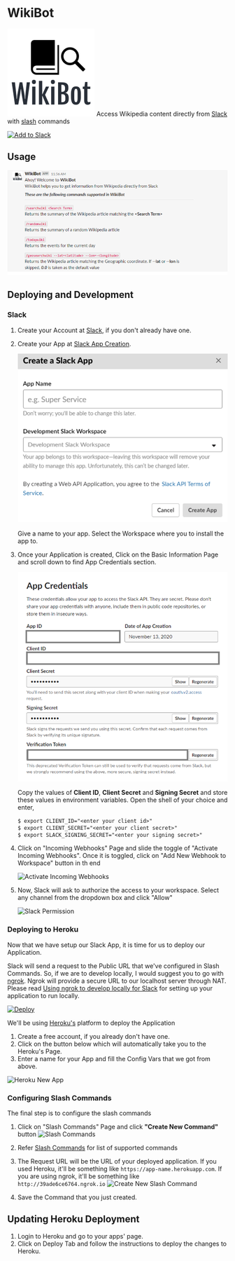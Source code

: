 # WikiBot
![WikiBot Logo](images/wikibot-logo.png)
Access Wikipedia content directly from [Slack](https://slack.com) with [slash](https://api.slack.com/interactivity/slash-commands) commands

<a href="https://slack.com/oauth/v2/authorize?scope=incoming-webhook,commands+team%3Aread&client_id=1493328096710.1500274749571"><img alt="Add to Slack" height="40" width="139" src="https://platform.slack-edge.com/img/add_to_slack.png" srcset="https://platform.slack-edge.com/img/add_to_slack.png 1x, https://platform.slack-edge.com/img/add_to_slack@2x.png 2x" /></a>

## Usage

![Supported Commands](images/supported-commands.png)

## Deploying and Development
### Slack 

1. Create your Account at [Slack](https://slack.com/get-started#/create), if you don't already have one.

2. Create your App at [Slack App Creation](https://api.slack.com/apps/new).

   ![New Slack App Creation](images/slack-new-app-creation.png)

   Give a name to your app. Select the Workspace where you to install the app to.

3. Once your Application is created, Click on the Basic Information Page and scroll down to find App Credentials section.

   ![App Credentials](images/slack-app-credentials.png)

    Copy the values of **Client ID**, **Client Secret** and **Signing Secret** and store these values in environment variables. Open the shell of your choice and enter,

    ```
   $ export CLIENT_ID="<enter your client id>"
   $ export CLIENT_SECRET="<enter your client secret>"
   $ export SLACK_SIGNING_SECRET="<enter your signing secret>"
   ```

4. Click on "Incoming Webhooks" Page and slide the toggle of "Activate Incoming Webhooks". Once it is toggled, click on "Add New Webhook to Workspace" button in th end

   ![Activate Incoming Webhooks](images/slack-activate-incoming-webhooks.png)

4. Now, Slack will ask to authorize the access to your workspace. Select any channel from the dropdown box and click "Allow"

   ![Slack Permission](images/slack-permission.png)

### Deploying to Heroku

Now that we have setup our Slack App, it is time for us to deploy our Application. 

Slack will send a request to the Public URL that we've configured in Slash Commands. So, if we are to develop locally, I would suggest you to go with [ngrok](https://ngrok.com/). Ngrok will provide a secure URL to our localhost server through NAT. Please read [Using ngrok to develop locally for Slack](http://api.slack.com/tutorials/tunneling-with-ngrok) for setting up your application to run locally.
 
[![Deploy](https://www.herokucdn.com/deploy/button.svg)](https://heroku.com/deploy?template=https://github.com/vforviswa/wikibot)

We'll be using [Heroku's](https://www.heroku.com/) platform to deploy the Application
1. Create a free account, if you already don't have one.
2. Click on the button below which will automatically take you to the Heroku's Page.
3. Enter a name for your App and fill the Config Vars that we got from above.

![Heroku New App](images/heroku-create-new-app.png)



### Configuring Slash Commands
The final step is to configure the slash commands
1. Click on "Slash Commands" Page and click **"Create New Command"** button
![Slash Commands](images/slack-create-slash-command.png)

2. Refer [Slash Commands](#Usage) for list of supported commands

3. The Request URL will be the URL of your deployed application. If you used Heroku, it'll be something like `https://app-name.herokuapp.com`. If you are using ngrok, it'll be something like `http://39ade6ce6764.ngrok.io`
![Create New Slash Command](images/slack-configure-slash-command.png)

4. Save the Command that you just created.

## Updating Heroku Deployment

1. Login to Heroku and go to your apps' page. 
2. Click on Deploy Tab and follow the instructions to deploy the changes to Heroku.